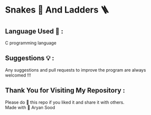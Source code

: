 <h1>Snakes 🐍  And  Ladders 🪜 </h1>

<h2>Language Used 📝 :</h2> C programming language

<h2>Suggestions 💡 :</h2> 
Any suggestions and pull requests to improve the program are always welcomed !!!

<h2>Thank You for Visiting My Repository : </h2>
Please do 🌟 this repo if you liked it and share it with others.

<br>
Made with 💙 
Aryan Sood


